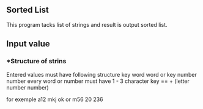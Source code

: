 ##  **Sorted List**

This program tacks list of strings  and result is output sorted list.

##  **Input value**
###   ***Structure of strins**

Entered values must have following structure
key  word word    or   key  number  number
every word or number must have 1 - 3 character
key ==  <word> + <id>   (letter  number number)

for exemple a12 mkj ok  or m56 20 236

